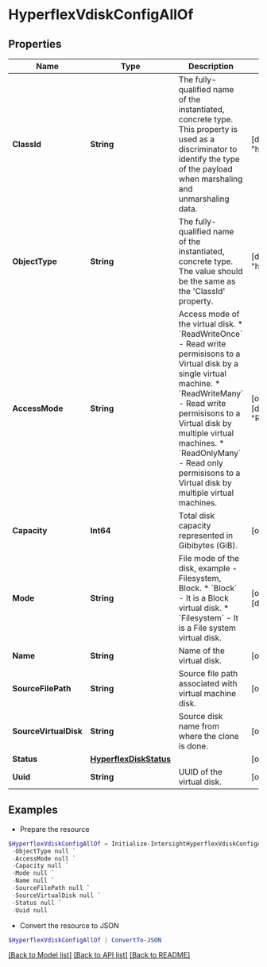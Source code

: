 # HyperflexVdiskConfigAllOf
## Properties

Name | Type | Description | Notes
------------ | ------------- | ------------- | -------------
**ClassId** | **String** | The fully-qualified name of the instantiated, concrete type. This property is used as a discriminator to identify the type of the payload when marshaling and unmarshaling data. | [default to "hyperflex.VdiskConfig"]
**ObjectType** | **String** | The fully-qualified name of the instantiated, concrete type. The value should be the same as the &#39;ClassId&#39; property. | [default to "hyperflex.VdiskConfig"]
**AccessMode** | **String** | Access mode of the virtual disk. * &#x60;ReadWriteOnce&#x60; - Read write permisisons to a Virtual disk by a single virtual machine. * &#x60;ReadWriteMany&#x60; - Read write permisisons to a Virtual disk by multiple virtual machines. * &#x60;ReadOnlyMany&#x60; - Read only permisisons to a Virtual disk by multiple virtual machines. | [optional] [readonly] [default to "ReadWriteOnce"]
**Capacity** | **Int64** | Total disk capacity represented in Gibibytes (GiB). | [optional] [readonly] 
**Mode** | **String** | File mode of the disk, example - Filesystem, Block. * &#x60;Block&#x60; - It is a Block virtual disk. * &#x60;Filesystem&#x60; - It is a File system virtual disk. | [optional] [readonly] [default to "Block"]
**Name** | **String** | Name of the virtual disk. | [optional] [readonly] 
**SourceFilePath** | **String** | Source file path associated with virtual machine disk. | [optional] [readonly] 
**SourceVirtualDisk** | **String** | Source disk name from where the clone is done. | [optional] [readonly] 
**Status** | [**HyperflexDiskStatus**](HyperflexDiskStatus.md) |  | [optional] 
**Uuid** | **String** | UUID of the virtual disk. | [optional] [readonly] 

## Examples

- Prepare the resource
```powershell
$HyperflexVdiskConfigAllOf = Initialize-IntersightHyperflexVdiskConfigAllOf  -ClassId null `
 -ObjectType null `
 -AccessMode null `
 -Capacity null `
 -Mode null `
 -Name null `
 -SourceFilePath null `
 -SourceVirtualDisk null `
 -Status null `
 -Uuid null
```

- Convert the resource to JSON
```powershell
$HyperflexVdiskConfigAllOf | ConvertTo-JSON
```

[[Back to Model list]](../README.md#documentation-for-models) [[Back to API list]](../README.md#documentation-for-api-endpoints) [[Back to README]](../README.md)

